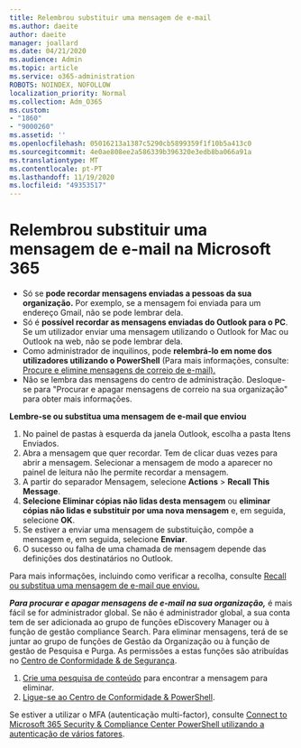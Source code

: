 ```yaml
---
title: Relembrou substituir uma mensagem de e-mail
ms.author: daeite
author: daeite
manager: joallard
ms.date: 04/21/2020
ms.audience: Admin
ms.topic: article
ms.service: o365-administration
ROBOTS: NOINDEX, NOFOLLOW
localization_priority: Normal
ms.collection: Adm_O365
ms.custom:
- "1860"
- "9000260"
ms.assetid: ''
ms.openlocfilehash: 05016213a1387c5290cb5899359f1f10b5a413c0
ms.sourcegitcommit: 4e0ae808ee2a586339b396320e3edb8ba066a91a
ms.translationtype: MT
ms.contentlocale: pt-PT
ms.lasthandoff: 11/19/2020
ms.locfileid: "49353517"
---
```

# <a name="recall-or-replace-an-email-message-in-microsoft-365"></a>Relembrou substituir uma mensagem de e-mail na Microsoft 365

- Só se **pode recordar mensagens enviadas a pessoas da sua organização.** Por exemplo, se a mensagem foi enviada para um endereço Gmail, não se pode lembrar dela.
- Só é **possível recordar as mensagens enviadas do Outlook para o PC**. Se um utilizador enviar uma mensagem utilizando o Outlook for Mac ou Outlook na web, não se pode lembrar dela.
- Como administrador de inquilinos, pode **relembrá-lo em nome dos utilizadores utilizando o PowerShell** (Para mais informações, consulte: [Procure e elimine mensagens de correio de e-mail).](https://docs.microsoft.com/microsoft-365/compliance/search-for-and-delete-messages-in-your-organization)
- Não se lembra das mensagens do centro de administração. Desloque-se para "Procurar e apagar mensagens de correio na sua organização" para obter mais informações.

**Lembre-se ou substitua uma mensagem de e-mail que enviou**

1. No painel de pastas à esquerda da janela Outlook, escolha a pasta Itens Enviados.
2. Abra a mensagem que quer recordar. Tem de clicar duas vezes para abrir a mensagem. Selecionar a mensagem de modo a aparecer no painel de leitura não lhe permite recordar a mensagem.
3. A partir do separador Mensagem, selecione **Actions**  >  **Recall This Message**.
4. **Selecione Eliminar cópias não lidas desta mensagem** ou **eliminar cópias não lidas e substituir por uma nova mensagem** e, em seguida, selecione **OK**.
5. Se estiver a enviar uma mensagem de substituição, compõe a mensagem e, em seguida, selecione **Enviar**.
6. O sucesso ou falha de uma chamada de mensagem depende das definições dos destinatários no Outlook.

Para mais informações, incluindo como verificar a recolha, consulte [Recall ou substitua uma mensagem de e-mail que enviou.](https://support.office.com/article/35027f88-d655-4554-b4f8-6c0729a723a0)

**_Para procurar e apagar mensagens de e-mail na sua organização,_** é mais fácil se for administrador global. Se não é administrador global, a sua conta tem de ser adicionada ao grupo de funções eDiscovery Manager ou à função de gestão compliance Search. Para eliminar mensagens, terá de se juntar ao grupo de funções de Gestão da Organização ou à função de gestão de Pesquisa e Purga. As permissões a estas funções são atribuídas no [Centro de Conformidade & de Segurança](https://protection.office.com/).

1. [Crie uma pesquisa de conteúdo](https://docs.microsoft.com/microsoft-365/compliance/content-search) para encontrar a mensagem para eliminar.
2. [Ligue-se ao Centro de Conformidade & PowerShell](https://docs.microsoft.com/powershell/exchange/office-365-scc/connect-to-scc-powershell/connect-to-scc-powershell).

Se estiver a utilizar o MFA (autenticação multi-factor), consulte [Connect to Microsoft 365 Security & Compliance Center PowerShell utilizando a autenticação de vários fatores](https://docs.microsoft.com/powershell/exchange/office-365-scc/connect-to-scc-powershell/mfa-connect-to-scc-powershell).
